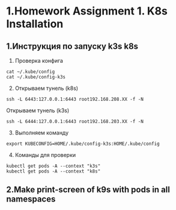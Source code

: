 # 1.Homework Assignment 1. K8s Installation
## 1.Инструкция по запуску k3s k8s
1. Проверка конфига
```
cat ~/.kube/config
cat ~/.kube/config-k3s

```
2. Открываем тунель (k8s) 
```
ssh -L 6443:127.0.0.1:6443 root192.168.208.XX -f -N
```

Открываем тунель (k3s)
```
ssh -L 6444:127.0.0.1:6443 root192.168.203.XX -f -N
```
3. Выполняем команду
```
export KUBECONFIG=HOME/.kube/config-k3s:HOME/.kube/config
```

4. Команды для проверки

```
kubectl get pods -A --context "k3s"
kubectl get pods -A --context "k8s"
```

## 2.Make print-screen of k9s with pods in all namespaces



